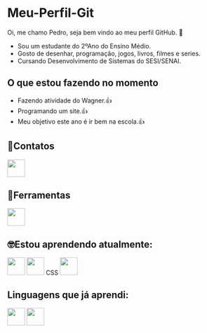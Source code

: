 # Meu-Perfil-Git

Oi, me chamo Pedro, seja bem vindo ao meu perfil GitHub. 🎉

- Sou um estudante do 2ºAno do Ensino Médio.
- Gosto de desenhar, programação, jogos, livros, filmes e series.
- Cursando Desenvolvimento de Sistemas do SESI/SENAI.

## O que estou fazendo no momento

- Fazendo atividade do Wagner.👍
- Programando um site.👍 
- Meu objetivo este ano é ir bem na escola.👍

## 📧Contatos
<img src = "https://img.shields.io/badge/Gmail-D14836?style=for-the-badge&logo=gmail&logoColor=white" width = "40" height = "40"/>

## 🔧Ferramentas
<img src = "https://cdn.jsdelivr.net/gh/devicons/devicon@latest/icons/vscode/vscode-original-wordmark.svg" width="40" height="40"/>
          

## 🤓Estou aprendendo atualmente:
<img loading = "lazy" src = "https://img.shields.io/badge/HTML-239120?style=for-the-badge&logo=html5&logoColor=white" width="40" height="40"/>  
<img loading = "lazy" src = "https://img.shields.io/badge/HTML5-E34F26?style=for-the-badge&logo=html5&logoColor=white" width = "40" height = "40"/>
CSS
<img src="https://cdn.jsdelivr.net/gh/devicons/devicon@latest/icons/mysql/mysql-original-wordmark.svg" width = "40" height = "40"/>
          

## Linguagens que já aprendi:
<img loading = "lazy" src= "https://img.shields.io/badge/Python-3776AB?style=for-the-badge&logo=python&logoColor=white" width = "40" height = "40"/>
<img src="https://cdn.jsdelivr.net/gh/devicons/devicon@latest/icons/csharp/csharp-original.svg" width = "40" height = "40"/>

